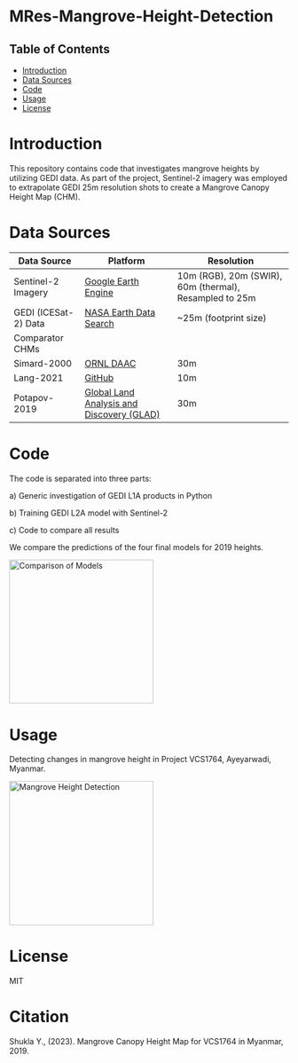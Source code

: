 # MRes-Mangrove-Height-Detection

## Table of Contents
- [Introduction](#introduction)
- [Data Sources](#data-sources)
- [Code](#code)
- [Usage](#usage)
- [License](#license)

# Introduction

This repository contains code that investigates mangrove heights by utilizing GEDI data. As part of the project, Sentinel-2 imagery was employed to extrapolate GEDI 25m resolution shots to create a Mangrove Canopy Height Map (CHM).

# Data Sources

| Data Source                   | Platform                                     | Resolution |
|-------------------------------|----------------------------------------------|------------|
| Sentinel-2 Imagery            | [Google Earth Engine](https://code.earthengine.google.com/) | 10m (RGB), 20m (SWIR), 60m (thermal), Resampled to 25m |
| GEDI (ICESat-2) Data          | [NASA Earth Data Search](https://search.earthdata.nasa.gov/search?q=GEDI%20L1B&sb[0]=94.37695%2C17.00659%2C94.58789%2C17.21311&fst0=Land%20Surface&fst1=Biosphere&lat=17.05078125&long=93.0146484375&zoom=7) | ~25m (footprint size) |
| Comparator CHMs               |                                               |            |
| Simard-2000                   | [ORNL DAAC](https://daac.ornl.gov/cgi-bin/dsviewer.pl?ds_id=1665) | 30m         |
| Lang-2021                     | [GitHub](https://langnico.github.io/globalcanopyheight/) | 10m         |
| Potapov-2019                  | [Global Land Analysis and Discovery (GLAD)](https://glad.umd.edu/dataset/gedi/) | 30m        |

# Code

The code is separated into three parts:

a) Generic investigation of GEDI L1A products in Python

b) Training GEDI L2A model with Sentinel-2

c) Code to compare all results


We compare the predictions of the four final models for 2019 heights.


<img width="259.5" alt="Comparison of Models" src="https://github.com/excitedmuck/MRes-Mangrove-Height-Detection/assets/33532101/1f68a6cd-bba7-48b9-ac45-2b62cda1f505">

# Usage

Detecting changes in mangrove height in Project VCS1764, Ayeyarwadi, Myanmar.


<img width="259.5" alt="Mangrove Height Detection" src="https://github.com/excitedmuck/MRes-Mangrove-Height-Detection/assets/33532101/de096cc5-65fd-44bc-bcc8-1e86eff7c57a">

# License
MIT

# Citation

Shukla Y., (2023). Mangrove Canopy Height Map for VCS1764 in Myanmar, 2019.
